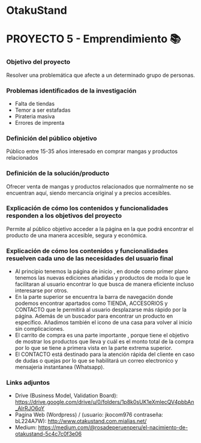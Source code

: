 # OtakuStand

# PROYECTO 5 - Emprendimiento 📚

### Objetivo del proyecto
Resolver una problemática que afecte a un determinado grupo de personas.

### Problemas identificados de la investigación 
- Falta de tiendas 
- Temor a ser estafadas
- Pirateria masiva
- Errores de imprenta

### Definición del público objetivo
Público entre 15-35 años interesado en comprar mangas y productos relacionados

### Definición de la solución/producto
Ofrecer venta de mangas y productos relacionados que normalmente no se encuentran aquí, siendo mercancía original y a precios accesibles.

### Explicación de cómo los contenidos y funcionalidades responden a los objetivos del proyecto
Permite al público objetivo acceder a la página en la que podrá encontrar el producto de una manera accesible, segura y económica.

### Explicación de cómo los contenidos y funcionalidades resuelven cada uno de las necesidades del usuario final
- Al principio tenemos la página de inicio , en donde como primer plano tenemos las nuevas ediciones añadidas y productos de moda lo que le facilitaran al usuario encontrar lo que busca de manera eficiente incluso interesarse por otros.
- En la parte superior se encuentra la barra de navegación donde podemos encontrar apartados como TIENDA, ACCESORIOS y CONTACTO que le permitirá al usuario desplazarse más rápido por la página. Además de un buscador para encontrar un producto en específico. Añadimos también el icono de una casa para volver al inicio sin complicaciones.
- El carrito de compra es una parte importante , porque tiene el objetivo de mostrar los productos que lleva y cuál es el monto total de la compra por lo que se tiene a primera vista en la parte extrema superior.
- El CONTACTO está destinado para la atención rápida del cliente en caso de dudas o quejas por lo que se habilitará un correo electronico y mensajeria instantanea (Whatsapp).

### Links adjuntos
- Drive (Business Model, Validation Board): https://drive.google.com/drive/u/0/folders/1p8k0sUK1eXmlecQV4pbbAn_AlrRJO6oY
- Pagina Web (Wordpress) / (usuario: jkocom976	 contraseña: bL224A7W): http://www.otakustand.com.mialias.net/
- Medium: https://medium.com/@rosadeperuenperu/el-nacimiento-de-otakustand-5c4c7c0f3e06
